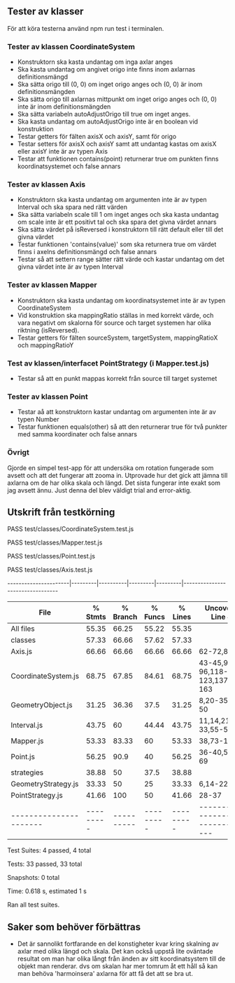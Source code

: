 ## Tester av klasser
För att köra testerna använd npm run test i terminalen. 

### Tester av klassen CoordinateSystem 
* Konstruktorn ska kasta undantag om inga axlar anges
* Ska kasta undantag om angivet origo inte finns inom axlarnas definitionsmängd
* Ska sätta origo till (0, 0) om inget origo anges och (0, 0) är inom definitionsmängden
* Ska sätta origo till axlarnas mittpunkt om inget origo anges och (0, 0) inte är inom definitionsmängden
* Ska sätta variabeln autoAdjustOrigo till true om inget anges.
* Ska kasta undantag om autoAdjustOrigo inte är en boolean vid konstruktion
* Testar getters för fälten axisX och axisY, samt för origo
* Testar setters för axisX och axisY samt att undantag kastas om axisX eller axisY inte är av typen Axis
* Testar att funktionen contains(point) returnerar true om punkten finns koordinatsystemet och false annars

### Tester av klassen Axis
* Konstruktorn ska kasta undantag om argumenten inte är av typen Interval och ska spara ned rätt värden
* Ska sätta variabeln scale till 1 om inget anges och ska kasta undantag om scale inte är ett positivt tal och ska spara det givna värdet annars
* Ska sätta värdet på isReversed i konstruktorn till rätt default eller till det givna värdet
* Testar funktionen 'contains(value)' som ska returnera true om värdet finns i axelns definitionsmängd och false annars
* Testar så att settern range sätter rätt värde och kastar undantag om det givna värdet inte är av typen Interval

### Tester av klassen Mapper
* Konstruktorn ska kasta undantag om koordinatsystemet inte är av typen CoordinateSystem
* Vid konstruktion ska mappingRatio ställas in med korrekt värde, och vara negativt om skalorna för source och target systemen har olika riktning (isReversed).
* Testar getters för fälten sourceSystem, targetSystem, mappingRatioX och mappingRatioY

### Test av klassen/interfacet PointStrategy (i Mapper.test.js)
* Testar så att en punkt mappas korrekt från source till target systemet

### Tester av klassen Point
* Testar aå att konstruktorn kastar undantag om argumenten inte är av typen Number
* Testar funktionen equals(other) så att den returnerar true för två punkter med samma koordinater och false annars

### Övrigt 
Gjorde en simpel test-app för att undersöka om rotation fungerade som avsett och att det fungerar att zooma in. Utprovade hur det gick att jämna till axlarna om 
de har olika skala och längd. Det sista fungerar inte exakt som jag avsett ännu. Just denna del blev väldigt trial and error-aktig.

## Utskrift från testkörning

 PASS  test/classes/CoordinateSystem.test.js

 PASS  test/classes/Mapper.test.js
                                                                                                                                                                                            
 PASS  test/classes/Point.test.js

 PASS  test/classes/Axis.test.js

----------------------|---------|----------|---------|---------|---------------------------------  
                                                                                                                             
File                  | % Stmts | % Branch | % Funcs | % Lines | Uncovered Line #s                                                                                                                                                                  
----------------------|---------|----------|---------|---------|---------------------------------
All files             |   55.35 |    66.25 |   55.22 |   55.35 | 
 classes              |   57.33 |    66.66 |   57.62 |   57.33 | 
  Axis.js             |   66.66 |    66.66 |   66.66 |   66.66 | 62-72,81-84
  CoordinateSystem.js |   68.75 |    67.85 |   84.61 |   68.75 | 43-45,91-96,118-123,137,159-163
  GeometryObject.js   |   31.25 |    36.36 |    37.5 |   31.25 | 8,20-35,46-50
  Interval.js         |   43.75 |       60 |   44.44 |   43.75 | 11,14,21-33,55-58
  Mapper.js           |   53.33 |    83.33 |      60 |   53.33 | 38,73-100
  Point.js            |   56.25 |     90.9 |      40 |   56.25 | 36-40,51,57-69
 strategies           |   38.88 |       50 |    37.5 |   38.88 | 
  GeometryStrategy.js |   33.33 |       50 |      25 |   33.33 | 6,14-22
  PointStrategy.js    |   41.66 |      100 |      50 |   41.66 | 28-37
----------------------|---------|----------|---------|---------|---------------------------------

Test Suites: 4 passed, 4 total

Tests:       33 passed, 33 total

Snapshots:   0 total

Time:        0.618 s, estimated 1 s

Ran all test suites.

## Saker som behöver förbättras
* Det är sannolikt fortfarande en del konstigheter kvar kring skalning av axlar med olika längd och skala. Det kan också uppstå lite oväntade resultat om man har olika långt från änden av sitt koordinatsystem till de objekt man renderar. dvs om skalan har mer tomrum åt ett håll så kan man behöva 'harmoinsera' axlarna för att få det att se bra ut. 